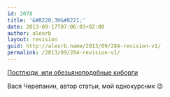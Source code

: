 ```yaml
---
id: 2078
title: '&#8220;ЗН&#8221;'
date: 2013-09-17T07:06:03+02:00
author: alexrb
layout: revision
guid: http://alexrb.name/2013/09/284-revision-v1/
permalink: /2013/09/284-revision-v1/
---
```

[Постлюди, или обезьяноподобные киборги](http://www.zerkalo-nedeli.com/nn/show/514/47912/)

Вася Черепанин, автор статьи, мой однокурсник 😉